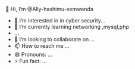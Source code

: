  👋 Hi, I’m @Ally-hashimu-semwenda
- 👀 I’m interested in in cyber security...
- 🌱 I’m currently learning networking ,mysql,php
- ...
- 💞️ I’m looking to collaborate on ...
- 📫 How to reach me ...
- 😄 Pronouns: ...
- ⚡ Fun fact: ...

<!---
Ally-hashimu-semwenda/Ally-hashimu-semwenda is a ✨ special ✨ repository because its `README.md` (this file) appears on your GitHub profile.
You can click the Preview link to take a look at your changes.
--->
